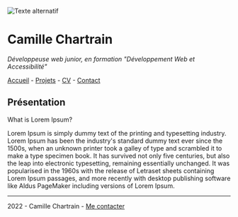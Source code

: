 ![Texte alternatif](https://fastly.picsum.photos/id/93/2000/1334.jpg?hmac=HdhcVTbAYkFCXsu1qBRWeEPiy05Qjc3LbnMWJlfEFjo)
# Camille Chartrain
*Développeuse web junior, en formation "Développement Web et Accessibilité"*

[Accueil](https://www.example.com) - [Projets](https://github.com/Camille-Chartrain/S01E11-Atelier-Recap-exo-Camille-Chartrain/blob/main/projets.md) - [CV](https://www.example.com) -  [Contact](https://www.example.com)

## Présentation

What is Lorem Ipsum?

Lorem Ipsum is simply dummy text of the printing and typesetting industry. Lorem Ipsum has been the industry's standard dummy text ever since the 1500s, when an unknown printer took a galley of type and scrambled it to make a type specimen book. It has survived not only five centuries, but also the leap into electronic typesetting, remaining essentially unchanged. It was popularised in the 1960s with the release of Letraset sheets containing Lorem Ipsum passages, and more recently with desktop publishing software like Aldus PageMaker including versions of Lorem Ipsum.
***

2022 - Camille Chartrain -  [Me contacter](https://www.example.com) 
